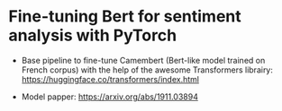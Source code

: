 # Fine-tuning Bert for sentiment analysis with PyTorch

* Base pipeline to fine-tune Camembert (Bert-like model trained on French corpus) with the help of the awesome Transformers librairy:
https://huggingface.co/transformers/index.html

* Model papper:
https://arxiv.org/abs/1911.03894
